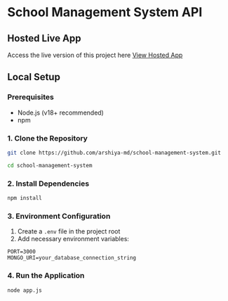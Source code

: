 # School Management System API

## Hosted Live App
Access the live version of this project here
[View Hosted App](https://school-api-for-soar-ed82b6eb2f7b.herokuapp.com/)


## Local Setup

### Prerequisites
- Node.js (v18+ recommended)
- npm

### 1. Clone the Repository
```bash
git clone https://github.com/arshiya-md/school-management-system.git

cd school-management-system
```

### 2. Install Dependencies
```bash
npm install
```

### 3. Environment Configuration
1. Create a `.env` file in the project root
2. Add necessary environment variables:
```
PORT=3000
MONGO_URI=your_database_connection_string
```

### 4. Run the Application

```bash
node app.js
```
